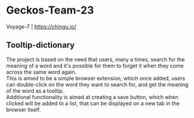 # Geckos-Team-23

Voyage-7 | https://chingu.io/

## Tooltip-dictionary

The project is based on the need that users, many a times, search for the meaning of a word and it's possible for them to forget it when they come across the same word again.  
This is aimed to be a simple browser extension, which once added, users can double-click on the word they want to search for, and get the meaning of the word as a tooltip.  
Additional functionality is aimed at creating a save button, which when clicked will be added to a list, that can be displayed on a new tab in the browser itself.
